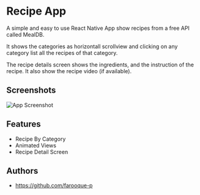 
# Recipe App

A simple and easy to use React Native App show recipes from a free API called MealDB.

It shows the categories as horizontall scrollview and clicking on any category list all the recipes of that category.

The recipe details screen shows the ingredients, and the instruction of the recipe. It also show the recipe video (if available).




## Screenshots

![App Screenshot](https://res.cloudinary.com/duivztddr/image/upload/v1701102521/fitness/Recipedia_x2yjd7.png)



## Features

- Recipe By Category
- Animated Views
- Recipe Detail Screen


## Authors

- https://github.com/farooque-p


